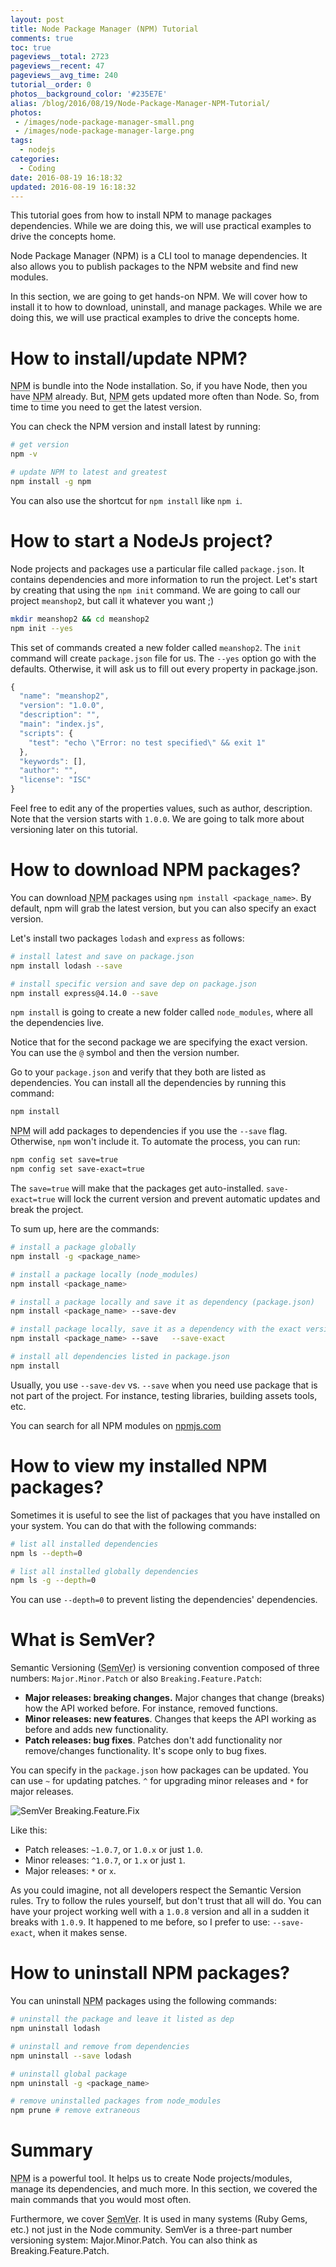 ```yaml
---
layout: post
title: Node Package Manager (NPM) Tutorial
comments: true
toc: true
pageviews__total: 2723
pageviews__recent: 47
pageviews__avg_time: 240
tutorial__order: 0
photos__background_color: '#235E7E'
alias: /blog/2016/08/19/Node-Package-Manager-NPM-Tutorial/
photos:
 - /images/node-package-manager-small.png
 - /images/node-package-manager-large.png
tags:
  - nodejs
categories:
  - Coding
date: 2016-08-19 16:18:32
updated: 2016-08-19 16:18:32
---
```


This tutorial goes from how to install NPM to manage packages dependencies. While we are doing this, we will use practical examples to drive the concepts home.

<!-- more -->

Node Package Manager (NPM) is a CLI tool to manage dependencies. It also allows you to publish packages to the NPM website and find new modules.

In this section, we are going to get hands-on NPM. We will cover how to install it to how to download, uninstall, and manage packages. While we are doing this, we will use practical examples to drive the concepts home.

# How to install/update NPM?

<abbr title="Node Package Manager">NPM</abbr> is bundle into the Node installation. So, if you have Node, then you have <abbr title="Node Package Manager">NPM</abbr> already. But, <abbr title="Node Package Manager">NPM</abbr> gets updated more often than Node. So, from time to time you need to get the latest version.

You can check the NPM version and install latest  by running:

```bash Installing NPM
# get version
npm -v

# update NPM to latest and greatest
npm install -g npm
```

You can also use the shortcut for `npm install` like `npm i`.

# How to start a NodeJs project?

Node projects and packages use a particular file called `package.json`. It contains dependencies and more information to run the project. Let's start by creating that using the `npm init` command. We are going to call our project `meanshop2`, but call it whatever you want ;)

```bash initializing a Node project/package
mkdir meanshop2 && cd meanshop2
npm init --yes
```

This set of commands created a new folder called `meanshop2`. The `init` command will create `package.json` file for us. The `--yes` option go with the defaults. Otherwise, it will ask us to fill out every property in package.json.

```javascript package.json
{
  "name": "meanshop2",
  "version": "1.0.0",
  "description": "",
  "main": "index.js",
  "scripts": {
    "test": "echo \"Error: no test specified\" && exit 1"
  },
  "keywords": [],
  "author": "",
  "license": "ISC"
}
```

Feel free to edit any of the properties values, such as author, description. Note that the version starts with `1.0.0`. We are going to talk more about versioning later on this tutorial.

# How to download NPM packages?

You can download <abbr title="Node Package Manager">NPM</abbr> packages using `npm install <package_name>`. By default, npm will grab the latest version, but you can also specify an exact version.

Let's install two packages `lodash` and `express` as follows:

```bash Installing NPM packages
# install latest and save on package.json
npm install lodash --save

# install specific version and save dep on package.json
npm install express@4.14.0 --save
```

`npm install` is going to create a new folder called `node_modules`, where all the dependencies live.

Notice that for the second package we are specifying the exact version. You can use the `@` symbol and then the version number.

Go to your `package.json` and verify that they both are listed as dependencies. You can install all the dependencies by running this command:

```bash Install all dependencies from a package.json
npm install

```

<abbr title="Node Package Manager">NPM</abbr> will add packages to dependencies if you use the `--save` flag. Otherwise, `npm` won't include it. To automate the process, you can run:

```bash Smarter NPM's defaults
npm config set save=true
npm config set save-exact=true
```

The `save=true` will make that the packages get auto-installed. `save-exact=true` will lock the current version and prevent automatic updates and break the project.

To sum up, here are the commands:

```bash NPM install commands
# install a package globally
npm install -g <package_name>

# install a package locally (node_modules)
npm install <package_name>

# install a package locally and save it as dependency (package.json)
npm install <package_name> --save-dev

# install package locally, save it as a dependency with the exact version
npm install <package_name> --save   --save-exact

# install all dependencies listed in package.json
npm install
```

Usually, you use `--save-dev` vs. `--save` when you need use package that is not part of the project. For instance, testing libraries, building assets tools, etc.

You can search for all NPM modules on [npmjs.com](https://www.npmjs.com/browse/star)

# How to view my installed NPM packages?

Sometimes it is useful to see the list of packages that you have installed on your system. You can do that with the following commands:

```bash List packages
# list all installed dependencies
npm ls --depth=0

# list all installed globally dependencies
npm ls -g --depth=0
```

You can use `--depth=0` to prevent listing the dependencies' dependencies.

# What is SemVer?

Semantic Versioning (<abbr title="Semantic Versioning">SemVer</abbr>) is versioning convention composed of three numbers: `Major.Minor.Patch` or also `Breaking.Feature.Patch`:

  - **Major releases: breaking changes.** Major changes that change (breaks) how the API worked before. For instance, removed functions.
  - **Minor releases: new features**. Changes that keeps the API working as before and adds new functionality.
  - **Patch releases: bug fixes**. Patches don't add functionality nor remove/changes functionality. It's scope only to bug fixes.

You can specify in the `package.json` how packages can be updated. You can use `~` for updating patches. `^` for upgrading minor releases and `*` for major releases.

![SemVer Breaking.Feature.Fix](/images/semver-major-minor-patch-breaking-feature-fix.png)

Like this:

  - Patch releases: `~1.0.7`, or `1.0.x` or just `1.0`.
  - Minor releases: `^1.0.7`, or `1.x` or just `1`.
  - Major releases: `*` or `x`.

As you could imagine, not all developers respect the Semantic Version rules. Try to follow the rules yourself, but don't trust that all will do. You can have your project working well with a `1.0.8` version and all in a sudden it breaks with `1.0.9`. It happened to me before, so I prefer to use: `--save-exact`, when it makes sense.

# How to uninstall NPM packages?

You can uninstall <abbr title="Node Package Manager">NPM</abbr> packages using the following commands:

```bash Uninstalling NPM packages
# uninstall the package and leave it listed as dep
npm uninstall lodash

# uninstall and remove from dependencies
npm uninstall --save lodash

# uninstall global package
npm uninstall -g <package_name>

# remove uninstalled packages from node_modules
npm prune # remove extraneous
```

# Summary

<abbr title="Node Package Manager">NPM</abbr> is a powerful tool. It helps us to create Node projects/modules, manage its dependencies, and much more. In this section, we covered the main commands that you would most often.

Furthermore, we cover <abbr title="Semantic Versioning">SemVer</abbr>. It is used in many systems (Ruby Gems, etc.) not just in the Node community. SemVer is a three-part number versioning system: Major.Minor.Patch. You can also think as Breaking.Feature.Patch.

